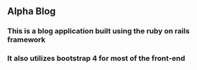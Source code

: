 ## Alpha Blog

### This is a blog application built using the ruby on rails framework
### It also utilizes bootstrap 4 for most of the front-end
